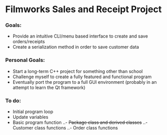 # Filmworks Sales and Receipt Project


### Goals:
- Provide an intuitive CLI/menu based interface to create and save orders/receipts
- Create a serialization method in order to save customer data

### Personal Goals:
- Start a long-term C++ project for something other than school
- Challenge myself to create a fully featured and functional program
- Eventually port the program to a full GUI environment (probably in an attempt to learn the Qt framework)

### To do:
- Initial program loop
- Update variables
- Basic program function
..- ~~Package class and derived classes~~
..- Customer class functions
..- Order class functions
